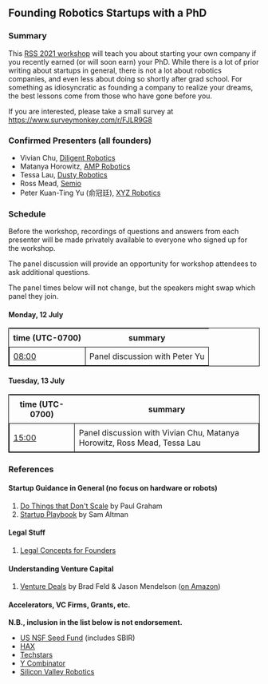 ## Founding Robotics Startups with a PhD

### Summary

This [RSS 2021 workshop](https://roboticsconference.org/) will teach you about starting your own company if you recently earned (or will soon earn) your PhD.
While there is a lot of prior writing about startups in general, there is not a lot about robotics companies, and even less about doing so shortly after grad school.
For something as idiosyncratic as founding a company to realize your dreams, the best lessons come from those who have gone before you.

If you are interested, please take a small survey at <https://www.surveymonkey.com/r/FJLR9G8>


### Confirmed Presenters (all founders)

* Vivian Chu, [Diligent Robotics](https://www.diligentrobots.com/)
* Matanya Horowitz, [AMP Robotics](https://www.amprobotics.com/)
* Tessa Lau, [Dusty Robotics](https://www.dustyrobotics.com/)
* Ross Mead, [Semio](https://semio.ai/)
* Peter Kuan-Ting Yu (俞冠廷), [XYZ Robotics](http://www.xyzrobotics.ai/)


### Schedule

Before the workshop, recordings of questions and answers from each presenter
will be made privately available to everyone who signed up for the workshop.

The panel discussion will provide an opportunity for workshop attendees to ask
additional questions.

The panel times below will not change, but the speakers might swap which panel they join.

#### Monday, 12 July

<style type="text/css">
table, td {
  border: 1px solid black;
}
table {
  width: 100%;
}
th, td {
  padding: 0.5em;
}
</style>
<table>
<thead><tr><th>time&nbsp;(UTC-0700)</th><th>summary</th></tr></thead>
<tbody>
<tr>
<td><a href="https://time.is/0800_12_Jul_2021_in_Los_Angeles">08:00</a></td>
<td>Panel discussion with Peter Yu</td>
</tr>
</tbody>
</table>


#### Tuesday, 13 July

<table>
<thead><tr><th>time&nbsp;(UTC-0700)</th><th>summary</th></tr></thead>
<tbody>
<tr>
<td><a href="https://time.is/1500_13_Jul_2021_in_Los_Angeles">15:00</a></td>
<td>Panel discussion with Vivian Chu, Matanya Horowitz, Ross Mead, Tessa Lau</td>
</tr>
</tbody>
</table>


### References

#### Startup Guidance in General (no focus on hardware or robots)

1. [Do Things that Don't Scale](http://paulgraham.com/ds.html) by Paul Graham
2. [Startup Playbook](https://playbook.samaltman.com/) by Sam Altman


#### Legal Stuff

1. [Legal Concepts for Founders](https://handbook.clerky.com/)


#### Understanding Venture Capital

1. [Venture Deals](https://www.venturedeals.com/) by Brad Feld & Jason Mendelson ([on Amazon](https://www.amazon.com/Venture-Deals-Smarter-Lawyer-Capitalist/dp/1119594820/))


#### Accelerators, VC Firms, Grants, etc.

**N.B., inclusion in the list below is not endorsement.**

* [US NSF Seed Fund](https://seedfund.nsf.gov/) (includes SBIR)
* [HAX](https://hax.co/)
* [Techstars](https://www.techstars.com/)
* [Y Combinator](https://www.ycombinator.com/)
* [Silicon Valley Robotics](https://svrobo.org/)
